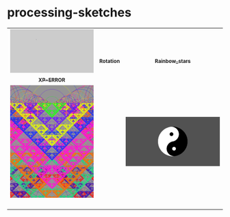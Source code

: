# processing-sketches


<table>
  <tr>
    <td align="center">
<a href="https://github.com/saiphanindra1010/processing-sketches/tree/master/sketch-01(windows%20XP%20error)/error"><img src="https://github.com/saiphanindra1010/processing-sketches/blob/master/Sample-images/XP-error.gif" width="400px;" alt=""/>
<br />
<sub><b>XP-ERROR</b></sub>
</a>
<br/>
</td>
    <td align="center">
<a href="https://github.com/saiphanindra1010/processing-sketches/tree/master/sketch-02(rotating_earth)/rotating_earth"><img src="https://github.com/saiphanindra1010/processing-sketches/blob/master/Sample-images/rotating_earth.gif" width="400px;" alt=""/>
<br />
<sub><b>Rotation</b></sub>
</a>
<br/>
</td>

 <td align="center">
<a href="https://github.com/saiphanindra1010/processing-sketches/tree/master/sketch-03(rainbow%20stars)/rainbow_stars"><img src="https://github.com/saiphanindra1010/processing-sketches/blob/master/Sample-images/rainbow_stars.gif" width="400px;" alt=""/>
<br />
<sub><b>Rainbow_stars</b></sub>
</a>
<br/>
</td>
  </tr>
  
  <tr>
    <td align="center">
<a href="https://github.com/saiphanindra1010/processing-sketches/blob/master/sketch-04(recursive%20art)/recursive_art/recursive_art.pde"><img src="https://github.com/saiphanindra1010/processing-sketches/blob/master/Sample-images/recursive-art.gif" width="400px;" alt=""/>
<br />
<sub><b></b></sub>
</a>
<br/>
</td>
      <td align="center">
<a href="https://github.com/saiphanindra1010/processing-sketches/blob/master/sketch-05(Target%20particals)/target_particles/target_particles.pde"><img src="https://github.com/saiphanindra1010/processing-sketches/blob/master/Sample-images/TargetParticles.gif" width="400px;" alt=""/>
<br />
<sub><b></b></sub>
</a>
<br/>
</td>
      <td align="center">
<a href="https://github.com/saiphanindra1010/processing-sketches/blob/master/sketch-06(Yin%20yang)/Yin_Yang/Yin_Yang.pde"><img src="https://github.com/saiphanindra1010/processing-sketches/blob/master/Sample-images/Yin%20Yang.gif" width="400px;" alt=""/>
<br />
<sub><b></b></sub>
</a>
<br/>
</td>
</tr>

</table>
